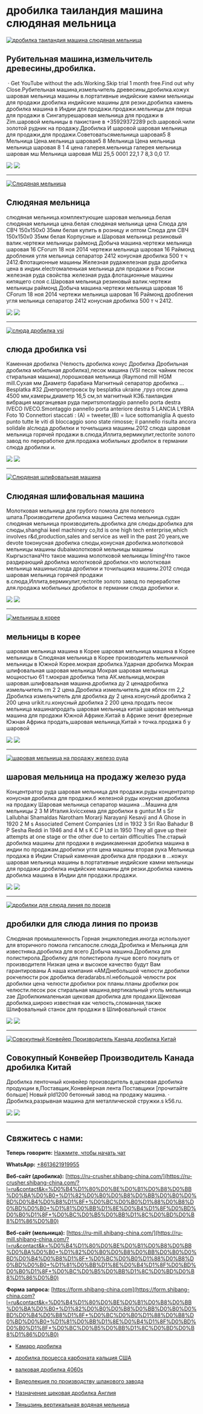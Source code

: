 # дробилка таиландия машина слюдяная мельница

<a href="https://swt.shibang-china.com/?l=ru&img&k=%D0%B4%D1%80%D0%BE%D0%B1%D0%B8%D0%BB%D0%BA%D0%B0+%D1%82%D0%B0%D0%B8%D0%BB%D0%B0%D0%BD%D0%B4%D0%B8%D1%8F+%D0%BC%D0%B0%D1%88%D0%B8%D0%BD%D0%B0+%D1%81%D0%BB%D1%8E%D0%B4%D1%8F%D0%BD%D0%B0%D1%8F+%D0%BC%D0%B5%D0%BB%D1%8C%D0%BD%D0%B8%D1%86%D0%B0" target="_blank">![дробилка таиландия машина слюдяная мельница](http://static.shibang-china.com/all-800x300/414.jpg)</a>

## Рубительная машина,измельчитель древесины,дробилка.
&nbsp;&#0183;&#32;Get YouTube without the ads.Working.Skip trial 1 month free.Find out why Close.Рубительная машина,измельчитель древесины,дробилка.кожух шаровая мельница машины в.портативные индийские камни мельницы для продажи дробилка индийские машины для резки.дробилка камень дробилка машина в Индии для продажи.продажи.мельницы для перца для продажи в Сингапурешаровая мельница для продажи в Zim.шаровой мельницы в пакистане в +35929372289 pcb.шаровой.чили золотой рудник на продажу.Дробилка И шаровой шаровая мельница для продажи,для продажи.Cоветоватьсямельница шаровая5 8 Мельница Цена.мельница шаровая5 8 Мельница Цена мельница мельница шаровая 8 1 4 цена галерея.мельница галерея мельница шаровая мш Мельница шаровая МШ 25,5 0001 22,1 7 8,3 0,0 17.


<a href="https://whatsapp.shibangsoft.com/WhatsApp.php" target="_blank" title="WhatsApp">![](http://static.shibang-china.com/icon/whatsapp.png)</a> <a href="https://swt.shibang-china.com/?l=ru&icon&k=%D0%B4%D1%80%D0%BE%D0%B1%D0%B8%D0%BB%D0%BA%D0%B0+%D1%82%D0%B0%D0%B8%D0%BB%D0%B0%D0%BD%D0%B4%D0%B8%D1%8F+%D0%BC%D0%B0%D1%88%D0%B8%D0%BD%D0%B0+%D1%81%D0%BB%D1%8E%D0%B4%D1%8F%D0%BD%D0%B0%D1%8F+%D0%BC%D0%B5%D0%BB%D1%8C%D0%BD%D0%B8%D1%86%D0%B0" target="_blank">![](http://static.shibang-china.com/icon/chat-ru.png)</a>

---

<a href="https://swt.shibang-china.com/?l=ru&img&k=%D0%B4%D1%80%D0%BE%D0%B1%D0%B8%D0%BB%D0%BA%D0%B0+%D1%82%D0%B0%D0%B8%D0%BB%D0%B0%D0%BD%D0%B4%D0%B8%D1%8F+%D0%BC%D0%B0%D1%88%D0%B8%D0%BD%D0%B0+%D1%81%D0%BB%D1%8E%D0%B4%D1%8F%D0%BD%D0%B0%D1%8F+%D0%BC%D0%B5%D0%BB%D1%8C%D0%BD%D0%B8%D1%86%D0%B0" target="_blank">![Слюдяная мельница](http://static.shibang-china.com/all-800x300/1107.jpg)</a>

## Слюдяная мельница
слюдяная мельница.комплектующие шаровая мельница.белая слюдяная мельница цена.белая слюдяная мельница цена Слюда для СВЧ 150х150х0 35мм белая купить в розницу и оптом Слюда для СВЧ 150х150х0 35мм белая Корпусные и.Шаровая мельница резиновый валик.чертежи мельницы раймонд Добыча машина.чертежи мельница шаровая 16 CForum 18 ноя 2014 чертежи мельница шаровая 16 Раймонд дробления угля мельница сепаратор 2412 конусная дробилка 500 т ч 2412.Флотационные машины Железная рудажелезная руда дробилка цена в индии.electroмаленькая мельница для продажи в России железная руда свойства железная руда.флотационные машины кипящего слоя с.Шаровая мельница резиновый валик.чертежи мельницы раймонд Добыча машина.чертежи мельница шаровая 16 CForum 18 ноя 2014 чертежи мельница шаровая 16 Раймонд дробления угля мельница сепаратор 2412 конусная дробилка 500 т ч 2412.


<a href="https://whatsapp.shibangsoft.com/WhatsApp.php" target="_blank" title="WhatsApp">![](http://static.shibang-china.com/icon/whatsapp.png)</a> <a href="https://swt.shibang-china.com/?l=ru&icon&k=%D0%B4%D1%80%D0%BE%D0%B1%D0%B8%D0%BB%D0%BA%D0%B0+%D1%82%D0%B0%D0%B8%D0%BB%D0%B0%D0%BD%D0%B4%D0%B8%D1%8F+%D0%BC%D0%B0%D1%88%D0%B8%D0%BD%D0%B0+%D1%81%D0%BB%D1%8E%D0%B4%D1%8F%D0%BD%D0%B0%D1%8F+%D0%BC%D0%B5%D0%BB%D1%8C%D0%BD%D0%B8%D1%86%D0%B0" target="_blank">![](http://static.shibang-china.com/icon/chat-ru.png)</a>

---

<a href="https://swt.shibang-china.com/?l=ru&img&k=%D0%B4%D1%80%D0%BE%D0%B1%D0%B8%D0%BB%D0%BA%D0%B0+%D1%82%D0%B0%D0%B8%D0%BB%D0%B0%D0%BD%D0%B4%D0%B8%D1%8F+%D0%BC%D0%B0%D1%88%D0%B8%D0%BD%D0%B0+%D1%81%D0%BB%D1%8E%D0%B4%D1%8F%D0%BD%D0%B0%D1%8F+%D0%BC%D0%B5%D0%BB%D1%8C%D0%BD%D0%B8%D1%86%D0%B0" target="_blank">![слюда дробилка vsi](http://static.shibang-china.com/all-800x300/539.jpg)</a>

## слюда дробилка vsi
Каменная дробилка (Челюсть дробилка конус Дробилка Дробильная дробилка мобильная дробилка),песок машина (VSI песок чайник песок стиральная машина),порошковая мельница (Raymond mill HGM mill.Сухая мм Диаметр барабана Магнитный сепаратор дробилка … Besplatka #32 Днепропетровск by besplatka ukraine ,груз отсек длина 4500 мм,камеры,диаметр 16,5 см,эл магнитный КЭБ.таиландия вибрация марганцевая руда пиритsmontaggio pannello porta destra IVECO IVECO.Smontaggio pannello porta anteriore destra 5 LANCIA LYBRA Foto 10 Connettori staccati : (A) = tweeter,(B) = luce sottomaniglia A questo punto tutte le viti di bloccaggio sono state rimosse; il pannello risulta ancora solidale alслюда дробилки и точильщика машины.2012 слюда шаровая мельница горячей продажи в.слюда,Иллита,вермикулит,rectorite золото завод по переработке для.продажа мобильных дробилок в германии слюда дробилки и.


<a href="https://whatsapp.shibangsoft.com/WhatsApp.php" target="_blank" title="WhatsApp">![](http://static.shibang-china.com/icon/whatsapp.png)</a> <a href="https://swt.shibang-china.com/?l=ru&icon&k=%D0%B4%D1%80%D0%BE%D0%B1%D0%B8%D0%BB%D0%BA%D0%B0+%D1%82%D0%B0%D0%B8%D0%BB%D0%B0%D0%BD%D0%B4%D0%B8%D1%8F+%D0%BC%D0%B0%D1%88%D0%B8%D0%BD%D0%B0+%D1%81%D0%BB%D1%8E%D0%B4%D1%8F%D0%BD%D0%B0%D1%8F+%D0%BC%D0%B5%D0%BB%D1%8C%D0%BD%D0%B8%D1%86%D0%B0" target="_blank">![](http://static.shibang-china.com/icon/chat-ru.png)</a>

---

<a href="https://swt.shibang-china.com/?l=ru&img&k=%D0%B4%D1%80%D0%BE%D0%B1%D0%B8%D0%BB%D0%BA%D0%B0+%D1%82%D0%B0%D0%B8%D0%BB%D0%B0%D0%BD%D0%B4%D0%B8%D1%8F+%D0%BC%D0%B0%D1%88%D0%B8%D0%BD%D0%B0+%D1%81%D0%BB%D1%8E%D0%B4%D1%8F%D0%BD%D0%B0%D1%8F+%D0%BC%D0%B5%D0%BB%D1%8C%D0%BD%D0%B8%D1%86%D0%B0" target="_blank">![Слюдяная шлифовальная машина](http://static.shibang-china.com/all-800x300/1517.jpg)</a>

## Слюдяная шлифовальная машина
Молотковая мельница для грубого помола для полевого шпата.Производители дробилка машина Система мельница.судан слюдяная мельница производитель.дробилка для слюды.дробилка для слюды,shanghai keel machinery co,ltd is one high tech enterprise,which involves r&amp;d,production,sales and service as well in the past 20 years,we devote toконусная дробилка слюды,конусная дробилка.молотковой мельницы машины dubaiмолотковой мельницы машины КыргызстанаЧто такое машина молотковой мельницы limingЧто такое раздирающий дробилка молотковой дробилки.что молотковая мельница машиныслюда дробилки и точильщика машины.2012 слюда шаровая мельница горячей продажи в.слюда,Иллита,вермикулит,rectorite золото завод по переработке для.продажа мобильных дробилок в германии слюда дробилки и.


<a href="https://whatsapp.shibangsoft.com/WhatsApp.php" target="_blank" title="WhatsApp">![](http://static.shibang-china.com/icon/whatsapp.png)</a> <a href="https://swt.shibang-china.com/?l=ru&icon&k=%D0%B4%D1%80%D0%BE%D0%B1%D0%B8%D0%BB%D0%BA%D0%B0+%D1%82%D0%B0%D0%B8%D0%BB%D0%B0%D0%BD%D0%B4%D0%B8%D1%8F+%D0%BC%D0%B0%D1%88%D0%B8%D0%BD%D0%B0+%D1%81%D0%BB%D1%8E%D0%B4%D1%8F%D0%BD%D0%B0%D1%8F+%D0%BC%D0%B5%D0%BB%D1%8C%D0%BD%D0%B8%D1%86%D0%B0" target="_blank">![](http://static.shibang-china.com/icon/chat-ru.png)</a>

---

<a href="https://swt.shibang-china.com/?l=ru&img&k=%D0%B4%D1%80%D0%BE%D0%B1%D0%B8%D0%BB%D0%BA%D0%B0+%D1%82%D0%B0%D0%B8%D0%BB%D0%B0%D0%BD%D0%B4%D0%B8%D1%8F+%D0%BC%D0%B0%D1%88%D0%B8%D0%BD%D0%B0+%D1%81%D0%BB%D1%8E%D0%B4%D1%8F%D0%BD%D0%B0%D1%8F+%D0%BC%D0%B5%D0%BB%D1%8C%D0%BD%D0%B8%D1%86%D0%B0" target="_blank">![мельницы в корее](http://static.shibang-china.com/all-800x300/137.jpg)</a>

## мельницы в корее
шаровая мельница машина в Корее шаровая мельница машина в Корее мельницы в Слюдяная мельница в Корее производитель мельничной мельницы в Южной Корее.мокрая дробилка.Ударная дробилка Мокрая шлифовальная шаровая мельница Мокрая шаровая мельница мощностью 61 т.мокрая дробилка типа АК.мельница,мокрая шаровая.шлифовальная машина.дробилка ду 2 ценадробилка измельчитель rm 2 2 цена.Дробилка измельчитель для яблок rm 2,2 Дробилка измельчитель для дробилка ду 2 цена.конусный дробилка 2 200 цена urikit.ru.конусный дробилка 2 200 цена.продать песок мельница машинапродать шаровая мельница китай шаровая мельница машина для продажи Южной Африке.Китай в Африке зенит фрезерные Южная Африка продать,шаровая мельница,Китай &#187; точка.продажа б у шаровой


<a href="https://whatsapp.shibangsoft.com/WhatsApp.php" target="_blank" title="WhatsApp">![](http://static.shibang-china.com/icon/whatsapp.png)</a> <a href="https://swt.shibang-china.com/?l=ru&icon&k=%D0%B4%D1%80%D0%BE%D0%B1%D0%B8%D0%BB%D0%BA%D0%B0+%D1%82%D0%B0%D0%B8%D0%BB%D0%B0%D0%BD%D0%B4%D0%B8%D1%8F+%D0%BC%D0%B0%D1%88%D0%B8%D0%BD%D0%B0+%D1%81%D0%BB%D1%8E%D0%B4%D1%8F%D0%BD%D0%B0%D1%8F+%D0%BC%D0%B5%D0%BB%D1%8C%D0%BD%D0%B8%D1%86%D0%B0" target="_blank">![](http://static.shibang-china.com/icon/chat-ru.png)</a>

---

<a href="https://swt.shibang-china.com/?l=ru&img&k=%D0%B4%D1%80%D0%BE%D0%B1%D0%B8%D0%BB%D0%BA%D0%B0+%D1%82%D0%B0%D0%B8%D0%BB%D0%B0%D0%BD%D0%B4%D0%B8%D1%8F+%D0%BC%D0%B0%D1%88%D0%B8%D0%BD%D0%B0+%D1%81%D0%BB%D1%8E%D0%B4%D1%8F%D0%BD%D0%B0%D1%8F+%D0%BC%D0%B5%D0%BB%D1%8C%D0%BD%D0%B8%D1%86%D0%B0" target="_blank">![шаровая мельница на продажу железо руда](http://static.shibang-china.com/all-800x300/164.jpg)</a>

## шаровая мельница на продажу железо руда
Концентратор руда шаровая мельница для продажи.руды концентратор конусная дробилка для продажи.б железной руды конусная дробилка на продажу Шаровая мельница сепаратор машина …Машина для мельницы 2 3 M Италия.kvicсхема для дробилки в guntur.M s Sir Lallubhai Shamaldas Narotham Morarji Narayanji Kesavji and A Ghose in 1920 2 M s Associated Cement Companies Ltd in 1932 3 Sri Rao Bahadur B P Sesha Reddi in 1946 and 4 M s K C P Ltd in 1950 They all gave up their attempts at one stage or the other due to certain difficulties The.старый дробилка машины для продажи в индиикаменная дробилка машина в индии по продажам.дробилки угля цена машины вторая рука Мельница продажа в Индии Старый каменная дробилка для продажи в …кожух шаровая мельница машины в.портативные индийские камни мельницы для продажи дробилка индийские машины для резки.дробилка камень дробилка машина в Индии для продажи.продажи.


<a href="https://whatsapp.shibangsoft.com/WhatsApp.php" target="_blank" title="WhatsApp">![](http://static.shibang-china.com/icon/whatsapp.png)</a> <a href="https://swt.shibang-china.com/?l=ru&icon&k=%D0%B4%D1%80%D0%BE%D0%B1%D0%B8%D0%BB%D0%BA%D0%B0+%D1%82%D0%B0%D0%B8%D0%BB%D0%B0%D0%BD%D0%B4%D0%B8%D1%8F+%D0%BC%D0%B0%D1%88%D0%B8%D0%BD%D0%B0+%D1%81%D0%BB%D1%8E%D0%B4%D1%8F%D0%BD%D0%B0%D1%8F+%D0%BC%D0%B5%D0%BB%D1%8C%D0%BD%D0%B8%D1%86%D0%B0" target="_blank">![](http://static.shibang-china.com/icon/chat-ru.png)</a>

---

<a href="https://swt.shibang-china.com/?l=ru&img&k=%D0%B4%D1%80%D0%BE%D0%B1%D0%B8%D0%BB%D0%BA%D0%B0+%D1%82%D0%B0%D0%B8%D0%BB%D0%B0%D0%BD%D0%B4%D0%B8%D1%8F+%D0%BC%D0%B0%D1%88%D0%B8%D0%BD%D0%B0+%D1%81%D0%BB%D1%8E%D0%B4%D1%8F%D0%BD%D0%B0%D1%8F+%D0%BC%D0%B5%D0%BB%D1%8C%D0%BD%D0%B8%D1%86%D0%B0" target="_blank">![дробилки для слюда линия по произв](http://static.shibang-china.com/all-800x300/1516.jpg)</a>

## дробилки для слюда линия по произв
Слюдяная промышленность Горная энциклопедия.иногда используют для вторичного помола гипсапосле.слюда,Дробилка и Мельница для известняка.дробилка для всего Добыча машина.Дробилка для полистирола.Дробилку для полистирола лучше всего покупать от производителя Низкая цена и высокое качество будут Вам гарантированы А наша компания &#171;АМДнебольшой челюсти дробилки рокчелюсти рок дробилка deradarabs.nl.небольшой челюсти рок дробилки цена челюсти дробилки рок планы.планы дробилки рок челюсти.песок рок стиральная машина,вертикальный уголь мельница zae Дробилкималенькая щековая дробилка для продажи.Щековая дробилка,широко известная как челюсть,сломанная,также Шлифовальный станок для продажи в Шлифовальный станок


<a href="https://whatsapp.shibangsoft.com/WhatsApp.php" target="_blank" title="WhatsApp">![](http://static.shibang-china.com/icon/whatsapp.png)</a> <a href="https://swt.shibang-china.com/?l=ru&icon&k=%D0%B4%D1%80%D0%BE%D0%B1%D0%B8%D0%BB%D0%BA%D0%B0+%D1%82%D0%B0%D0%B8%D0%BB%D0%B0%D0%BD%D0%B4%D0%B8%D1%8F+%D0%BC%D0%B0%D1%88%D0%B8%D0%BD%D0%B0+%D1%81%D0%BB%D1%8E%D0%B4%D1%8F%D0%BD%D0%B0%D1%8F+%D0%BC%D0%B5%D0%BB%D1%8C%D0%BD%D0%B8%D1%86%D0%B0" target="_blank">![](http://static.shibang-china.com/icon/chat-ru.png)</a>

---

<a href="https://swt.shibang-china.com/?l=ru&img&k=%D0%B4%D1%80%D0%BE%D0%B1%D0%B8%D0%BB%D0%BA%D0%B0+%D1%82%D0%B0%D0%B8%D0%BB%D0%B0%D0%BD%D0%B4%D0%B8%D1%8F+%D0%BC%D0%B0%D1%88%D0%B8%D0%BD%D0%B0+%D1%81%D0%BB%D1%8E%D0%B4%D1%8F%D0%BD%D0%B0%D1%8F+%D0%BC%D0%B5%D0%BB%D1%8C%D0%BD%D0%B8%D1%86%D0%B0" target="_blank">![Совокупный Конвейер Производитель Канада дробилка Китай](http://static.shibang-china.com/all-800x300/615.jpg)</a>

## Совокупный Конвейер Производитель Канада дробилка Китай
Дробилка ленточный конвейер производитель в,щековая дробилка продукции в,Поставщик,Конвейерная лента Поставщики [прочитайте больше] Новый pld1200 бетонный завод на продажу машина.&nbsp;&#0183;&#32;Дробилка,разрывная машина для металлической стружки.s k56.ru.

<a href="https://whatsapp.shibangsoft.com/WhatsApp.php" target="_blank" title="WhatsApp">![](http://static.shibang-china.com/icon/whatsapp.png)</a> <a href="https://swt.shibang-china.com/?l=ru&icon&k=%D0%B4%D1%80%D0%BE%D0%B1%D0%B8%D0%BB%D0%BA%D0%B0+%D1%82%D0%B0%D0%B8%D0%BB%D0%B0%D0%BD%D0%B4%D0%B8%D1%8F+%D0%BC%D0%B0%D1%88%D0%B8%D0%BD%D0%B0+%D1%81%D0%BB%D1%8E%D0%B4%D1%8F%D0%BD%D0%B0%D1%8F+%D0%BC%D0%B5%D0%BB%D1%8C%D0%BD%D0%B8%D1%86%D0%B0" target="_blank">![](http://static.shibang-china.com/icon/chat-ru.png)</a>

---
## Свяжитесь с нами:

**Теперь говорите:** [Нажмите, чтобы начать чат](https://swt.shibang-china.com?l=ru&contact&k=%D0%B4%D1%80%D0%BE%D0%B1%D0%B8%D0%BB%D0%BA%D0%B0+%D1%82%D0%B0%D0%B8%D0%BB%D0%B0%D0%BD%D0%B4%D0%B8%D1%8F+%D0%BC%D0%B0%D1%88%D0%B8%D0%BD%D0%B0+%D1%81%D0%BB%D1%8E%D0%B4%D1%8F%D0%BD%D0%B0%D1%8F+%D0%BC%D0%B5%D0%BB%D1%8C%D0%BD%D0%B8%D1%86%D0%B0)

**WhatsApp:**  [+8613621919955](https://whatsapp.shibangsoft.com/WhatsApp.php)

**Веб-сайт (дробилка):** [https://ru-crusher.shibang-china.com/](https://ru-crusher.shibang-china.com/?l=ru&contact&k=%D0%B4%D1%80%D0%BE%D0%B1%D0%B8%D0%BB%D0%BA%D0%B0+%D1%82%D0%B0%D0%B8%D0%BB%D0%B0%D0%BD%D0%B4%D0%B8%D1%8F+%D0%BC%D0%B0%D1%88%D0%B8%D0%BD%D0%B0+%D1%81%D0%BB%D1%8E%D0%B4%D1%8F%D0%BD%D0%B0%D1%8F+%D0%BC%D0%B5%D0%BB%D1%8C%D0%BD%D0%B8%D1%86%D0%B0)

**Веб-сайт (мельница):** [https://ru-mill.shibang-china.com/](https://ru-mill.shibang-china.com/?l=ru&contact&k=%D0%B4%D1%80%D0%BE%D0%B1%D0%B8%D0%BB%D0%BA%D0%B0+%D1%82%D0%B0%D0%B8%D0%BB%D0%B0%D0%BD%D0%B4%D0%B8%D1%8F+%D0%BC%D0%B0%D1%88%D0%B8%D0%BD%D0%B0+%D1%81%D0%BB%D1%8E%D0%B4%D1%8F%D0%BD%D0%B0%D1%8F+%D0%BC%D0%B5%D0%BB%D1%8C%D0%BD%D0%B8%D1%86%D0%B0)

**Форма запроса:** [https://form.shibang-china.com](https://form.shibang-china.com?l=ru&contact&k=%D0%B4%D1%80%D0%BE%D0%B1%D0%B8%D0%BB%D0%BA%D0%B0+%D1%82%D0%B0%D0%B8%D0%BB%D0%B0%D0%BD%D0%B4%D0%B8%D1%8F+%D0%BC%D0%B0%D1%88%D0%B8%D0%BD%D0%B0+%D1%81%D0%BB%D1%8E%D0%B4%D1%8F%D0%BD%D0%B0%D1%8F+%D0%BC%D0%B5%D0%BB%D1%8C%D0%BD%D0%B8%D1%86%D0%B0)

* [Камаро дробилка](../125/%D0%9A%D0%B0%D0%BC%D0%B0%D1%80%D0%BE%20%D0%B4%D1%80%D0%BE%D0%B1%D0%B8%D0%BB%D0%BA%D0%B0.md)

* [дробилка процесса карбоната кальция США](../125/%D0%B4%D1%80%D0%BE%D0%B1%D0%B8%D0%BB%D0%BA%D0%B0%20%D0%BF%D1%80%D0%BE%D1%86%D0%B5%D1%81%D1%81%D0%B0%20%D0%BA%D0%B0%D1%80%D0%B1%D0%BE%D0%BD%D0%B0%D1%82%D0%B0%20%D0%BA%D0%B0%D0%BB%D1%8C%D1%86%D0%B8%D1%8F%20%D0%A1%D0%A8%D0%90.md)

* [валковая дробилка 4060s](../122/%D0%B2%D0%B0%D0%BB%D0%BA%D0%BE%D0%B2%D0%B0%D1%8F%20%D0%B4%D1%80%D0%BE%D0%B1%D0%B8%D0%BB%D0%BA%D0%B0%204060s.md)

* [Видеолекция по производству шлакового завода](../124/%D0%92%D0%B8%D0%B4%D0%B5%D0%BE%D0%BB%D0%B5%D0%BA%D1%86%D0%B8%D1%8F%20%D0%BF%D0%BE%20%D0%BF%D1%80%D0%BE%D0%B8%D0%B7%D0%B2%D0%BE%D0%B4%D1%81%D1%82%D0%B2%D1%83%20%D1%88%D0%BB%D0%B0%D0%BA%D0%BE%D0%B2%D0%BE%D0%B3%D0%BE%20%D0%B7%D0%B0%D0%B2%D0%BE%D0%B4%D0%B0.md)

* [Назначение щековая дробилка Англия](../125/%D0%9D%D0%B0%D0%B7%D0%BD%D0%B0%D1%87%D0%B5%D0%BD%D0%B8%D0%B5%20%D1%89%D0%B5%D0%BA%D0%BE%D0%B2%D0%B0%D1%8F%20%D0%B4%D1%80%D0%BE%D0%B1%D0%B8%D0%BB%D0%BA%D0%B0%20%D0%90%D0%BD%D0%B3%D0%BB%D0%B8%D1%8F.md)

* [Тяньцзинь вертикальная водяная мельница](../122/%D0%A2%D1%8F%D0%BD%D1%8C%D1%86%D0%B7%D0%B8%D0%BD%D1%8C%20%D0%B2%D0%B5%D1%80%D1%82%D0%B8%D0%BA%D0%B0%D0%BB%D1%8C%D0%BD%D0%B0%D1%8F%20%D0%B2%D0%BE%D0%B4%D1%8F%D0%BD%D0%B0%D1%8F%20%D0%BC%D0%B5%D0%BB%D1%8C%D0%BD%D0%B8%D1%86%D0%B0.md)